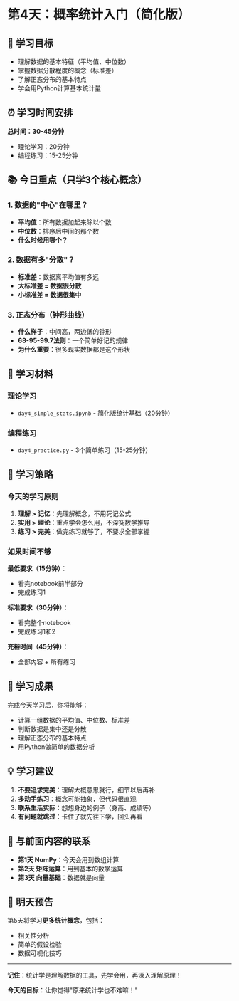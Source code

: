# 第4天：概率统计入门（简化版）

## 🎯 学习目标
- 理解数据的基本特征（平均值、中位数）
- 掌握数据分散程度的概念（标准差）
- 了解正态分布的基本特点
- 学会用Python计算基本统计量

## ⏰ 学习时间安排
**总时间：30-45分钟**
- 理论学习：20分钟
- 编程练习：15-25分钟

## 📚 今日重点（只学3个核心概念）

### 1. 数据的"中心"在哪里？
- **平均值**：所有数据加起来除以个数
- **中位数**：排序后中间的那个数
- **什么时候用哪个？**

### 2. 数据有多"分散"？
- **标准差**：数据离平均值有多远
- **大标准差 = 数据很分散**
- **小标准差 = 数据很集中**

### 3. 正态分布（钟形曲线）
- **什么样子**：中间高，两边低的钟形
- **68-95-99.7法则**：一个简单好记的规律
- **为什么重要**：很多现实数据都是这个形状

## 📖 学习材料

### 理论学习
- `day4_simple_stats.ipynb` - 简化版统计基础（20分钟）

### 编程练习
- `day4_practice.py` - 3个简单练习（15-25分钟）

## 🎯 学习策略

### 今天的学习原则
1. **理解 > 记忆**：先理解概念，不用死记公式
2. **实用 > 理论**：重点学会怎么用，不深究数学推导
3. **练习 > 完美**：做完练习就够了，不要求全部掌握

### 如果时间不够
**最低要求（15分钟）**：
- 看完notebook前半部分
- 完成练习1

**标准要求（30分钟）**：
- 看完整个notebook
- 完成练习1和2

**充裕时间（45分钟）**：
- 全部内容 + 所有练习

## 🚀 学习成果

完成今天学习后，你将能够：
- 计算一组数据的平均值、中位数、标准差
- 判断数据是集中还是分散
- 理解正态分布的基本特点
- 用Python做简单的数据分析

## 💡 学习建议

1. **不要追求完美**：理解大概意思就行，细节以后再补
2. **多动手练习**：概念可能抽象，但代码很直观
3. **联系生活实际**：想想身边的例子（身高、成绩等）
4. **有问题就跳过**：卡住了就先往下学，回头再看

## 🔗 与前面内容的联系

- **第1天 NumPy**：今天会用到数组计算
- **第2天 矩阵运算**：用到基本的数学运算
- **第3天 向量基础**：数据就是向量

## 📝 明天预告

第5天将学习**更多统计概念**，包括：
- 相关性分析
- 简单的假设检验
- 数据可视化技巧

---

**记住**：统计学是理解数据的工具，先学会用，再深入理解原理！

**今天的目标**：让你觉得"原来统计学也不难嘛！" 